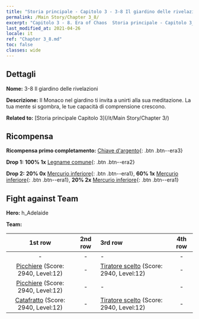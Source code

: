 ```yaml
---
title: "Storia principale - Capitolo 3 - 3-8 Il giardino delle rivelazioni"
permalink: /Main Story/Chapter 3_8/
excerpt: "Capitolo 3 - 8. Era of Chaos  Storia principale - Capitolo 3_8. 3-8 Il giardino delle rivelazioni"
last_modified_at: 2021-04-26
locale: it
ref: "Chapter 3_8.md"
toc: false
classes: wide
---
```


## Dettagli

 **Nome:** 3-8 Il giardino delle rivelazioni

 **Descrizione:** Il Monaco nel giardino ti invita a unirti alla sua meditazione. La tua mente si sgombra, le tue capacità di comprensione crescono.

 **Related to:** [Storia principale Capitolo 3](/it/Main Story/Chapter 3/)

## Ricompensa

 **Ricompensa primo completamento:** [Chiave d'argento](/ItemsIT/con_693/){: .btn .btn--era3}

 **Drop 1:** **100% 1x** [Legname comune](/ItemsIT/mat_7/){: .btn .btn--era2}

 **Drop 2:** **20% 0x** [Mercurio inferiore](/ItemsIT/mat_2/){: .btn .btn--era1}, **60% 1x** [Mercurio inferiore](/ItemsIT/mat_2/){: .btn .btn--era1}, **20% 2x** [Mercurio inferiore](/ItemsIT/mat_2/){: .btn .btn--era1}


## Fight against Team
 **Hero:** h_Adelaide

 **Team:**


  | 1st row | 2nd row | 3rd row | 4th row |
  |:----:|:----:|:----|:----:|
  | - | - | - | - |
  | [Picchiere](/it/units/Pikeman/) (Score: 2940, Level:12)  | - | [Tiratore scelto](/it/units/Marksman/) (Score: 2940, Level:12)  | - |
  | [Picchiere](/it/units/Pikeman/) (Score: 2940, Level:12)  | - | - | - |
  | [Catafratto](/it/units/Cavalier/) (Score: 2940, Level:12)  | - | [Tiratore scelto](/it/units/Marksman/) (Score: 2940, Level:12)  | - |


